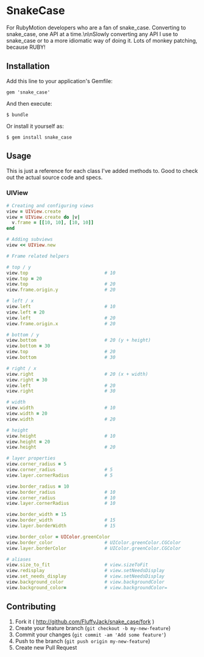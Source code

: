 # SnakeCase

For RubyMotion developers who are a fan of snake_case. Converting to snake_case, one API at a time.\n\nSlowly converting any API I use to snake_case or to a more idiomatic way of doing it. Lots of monkey patching, because RUBY!

## Installation

Add this line to your application's Gemfile:

    gem 'snake_case'

And then execute:

    $ bundle

Or install it yourself as:

    $ gem install snake_case

## Usage

This is just a reference for each class I've added methods to. Good to check out the actual source code and specs.

### UIView

```ruby
# Creating and configuring views
view = UIView.create
view = UIView.create do |v|
  v.frame = [[10, 10], [10, 10]]
end

# Adding subviews
view << UIView.new

# Frame related helpers

# top / y
view.top                            # 10
view.top = 20
view.top                            # 20
view.frame.origin.y                 # 20

# left / x
view.left                           # 10
view.left = 20
view.left                           # 20
view.frame.origin.x                 # 20

# bottom / y
view.bottom                         # 20 (y + height)
view.bottom = 30
view.top                            # 20
view.bottom                         # 30

# right / x
view.right                          # 20 (x + width)
view.right = 30
view.left                           # 20
view.right                          # 30

# width
view.width                          # 10
view.width = 20     
view.width                          # 20

# height
view.height                         # 10
view.height = 20     
view.height                         # 20

# layer properties
view.corner_radius = 5
view.corner_radius                  # 5
view.layer.cornerRadius             # 5

view.border_radius = 10
view.border_radius                  # 10
view.corner_radius                  # 10
view.layer.cornerRadius             # 10

view.border_width = 15
view.border_width                   # 15
view.layer.borderWidth              # 15

view.border_color = UIColor.greenColor
view.border_color                   # UIColor.greenColor.CGColor
view.layer.borderColor              # UIColor.greenColor.CGColor

# aliases
view.size_to_fit                    # view.sizeToFit
view.redisplay                      # view.setNeedsDisplay
view.set_needs_display              # view.setNeedsDisplay
view.background_color               # view.backgroundColor
view.background_color=              # view.backgroundColor=
```

## Contributing

1. Fork it ( http://github.com/FluffyJack/snake_case/fork )
2. Create your feature branch (`git checkout -b my-new-feature`)
3. Commit your changes (`git commit -am 'Add some feature'`)
4. Push to the branch (`git push origin my-new-feature`)
5. Create new Pull Request
